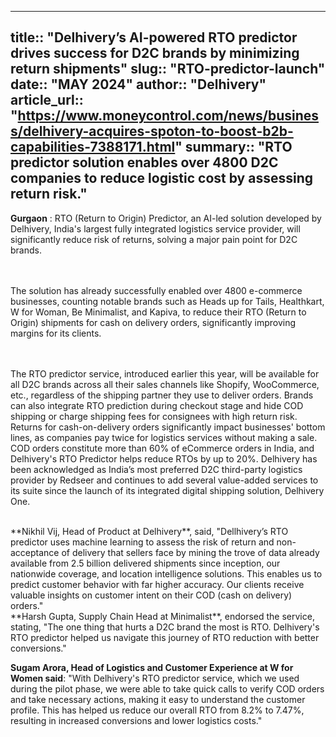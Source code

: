 ---
title:: "Delhivery’s AI-powered RTO predictor drives success for D2C brands by minimizing return shipments"
slug:: "RTO-predictor-launch"
date:: "MAY 2024"
author:: "Delhivery"
article_url:: "https://www.moneycontrol.com/news/business/delhivery-acquires-spoton-to-boost-b2b-capabilities-7388171.html"
summary:: "RTO predictor solution enables over 4800 D2C companies to reduce logistic cost by assessing return risk."
-----
**Gurgaon** : RTO (Return to Origin) Predictor, an AI-led solution developed by Delhivery, India's largest fully integrated logistics service provider, will significantly reduce risk of returns, solving a major pain point for D2C brands.

<br></br>
The solution has already successfully enabled over 4800 e-commerce businesses, counting notable brands such as Heads up for Tails, Healthkart, W for Woman, Be Minimalist, and Kapiva, to reduce their RTO (Return to Origin) shipments for cash on delivery orders, significantly improving margins for its clients.

<br></br>
The RTO predictor service, introduced earlier this year, will be available for all D2C brands across all their sales channels like Shopify, WooCommerce, etc., regardless of the shipping partner they use to deliver orders. Brands can also integrate RTO prediction during checkout stage and hide COD shipping or charge shipping fees for consignees with high return risk.
<br>
Returns for cash-on-delivery orders significantly impact businesses' bottom lines, as companies pay twice for logistics services without making a sale. COD orders constitute more than 60% of eCommerce orders in India, and Delhivery's RTO Predictor helps reduce RTOs by up to 20%. Delhivery has been acknowledged as India’s most preferred D2C third-party logistics provider by Redseer and continues to add several value-added services to its suite since the launch of its integrated digital shipping solution, Delhivery One.

<br>
**Nikhil Vij, Head of Product at Delhivery**, said, "Dellhivery’s RTO predictor uses machine learning to assess the risk of return and non-acceptance of delivery that sellers face by mining the trove of data already available from 2.5 billion delivered shipments since inception, our nationwide coverage, and location intelligence solutions. This enables us to predict customer behavior with far higher accuracy. Our clients receive valuable insights on customer intent on their COD (cash on delivery) orders."
<br>
**Harsh Gupta, Supply Chain Head at Minimalist**, endorsed the service, stating, "The one thing that hurts a D2C brand the most is RTO. Delhivery's RTO predictor helped us navigate this journey of RTO reduction with better conversions."
<br>

**Sugam Arora, Head of Logistics and Customer Experience at W for Women said**: "With Delhivery's RTO predictor service, which we used during the pilot phase, we were able to take quick calls to verify COD orders and take necessary actions, making it easy to understand the customer profile. This has helped us reduce our overall RTO from 8.2% to 7.47%, resulting in increased conversions and lower logistics costs."
